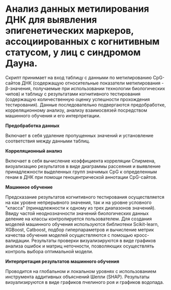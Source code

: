 # Анализ данных метилирования ДНК для выявления эпигенетических маркеров, ассоциированных с когнитивным статусом, у лиц с синдромом Дауна.

Скрипт принимает на вход таблицу с данными по метилированию CpG-сайтов ДНК (содержащую относительные показатели метилирования - β-значения, получаемые при использовании технологии биологических чипов) и таблицу с результатами когнитивного тестирования (содержащую количественную оценку успешности прохождения тестирования). Данные последовательно подвергаются предобработке, корреляционному анализу, анализу взаимосвязей посредством машинного обучения и его интерпретации.

**Предобработка данных**

Включает в себя удаление пропущенных значений и установление соответствия между данными таблиц.

**Корреляционный анализ**

Включает в себя вычисление коэффициента корреляции Спирмена, визуализацию результатов в виде диаграммы рассеяния и выявление принадлежности
выделенных групп значимых CpG к определенным генам в ДНК при помощи геноцентрической аннотации CpG-сайтов.

**Машинное обучение**

Предсказание результатов когнитивного тестирования осуществляется на как уровне непрерывного значения, так и на уровне условного "класса" (принадлежности к одному из трех диапазонов значений). Ввиду частой неоднозначности значений биологических данных деление на классы контролируется пользователем. 
Для создания моделей машинного обучения используются библиотеки Scikit-learn, XGBoost, Catboost, подбор гиперпараметров и вычисление метрик качества обучения моделей осуществляются с помощью кросс-валидации. Результаты проверки визуализируются в виде графиков анализа ошибок и матриц неточности, позволяющих осуществлять контроль выбора оптимальной модели.

**Интерпретация результатов машинного обучения**

Проводится на глобальном и локальном уровнях с использованием инструмента аддитивных объяснений Шепли (SHAP). Результаты визуализируются в виде графиков пчелиного роя и графиков водопада.

